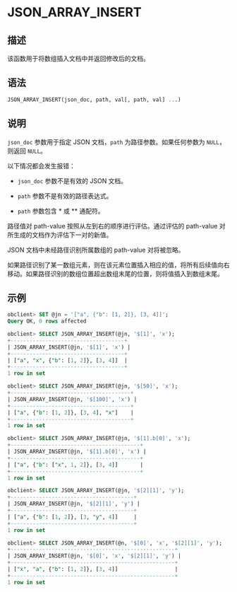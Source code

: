 JSON_ARRAY_INSERT 
======================================



描述 
-----------------------

该函数用于将数组插入文档中并返回修改后的文档。

语法 
-----------------------

```sql
JSON_ARRAY_INSERT(json_doc, path, val[, path, val] ...)
```



说明 
-----------------------

`json_doc` 参数用于指定 JSON 文档，`path` 为路径参数。如果任何参数为 `NULL`，则返回 `NULL`。

以下情况都会发生报错：

* `json_doc` 参数不是有效的 JSON 文档。

  

* `path` 参数不是有效的路径表达式。

  

* `path` 参数包含 \* 或 \*\* 通配符。

  




路径值对 path-value 按照从左到右的顺序进行评估。通过评估的 path-value 对所生成的文档作为评估下一对的新值。

JSON 文档中未经路径识别所属数组的 path-value 对将被忽略。

如果路径识别了某一数组元素，则在该元素位置插入相应的值，将所有后续值向右移动。如果路径识别的数组位置超出数组末尾的位置，则将值插入到数组末尾。

示例 
-----------------------

```sql
obclient> SET @jn = '["a", {"b": [1, 2]}, [3, 4]]';
Query OK, 0 rows affected

obclient> SELECT JSON_ARRAY_INSERT(@jn, '$[1]', 'x');
+------------------------------------+
| JSON_ARRAY_INSERT(@jn, '$[1]', 'x') |
+------------------------------------+
| ["a", "x", {"b": [1, 2]}, [3, 4]]  |
+------------------------------------+
1 row in set 

obclient> SELECT JSON_ARRAY_INSERT(@jn, '$[50]', 'x');
+--------------------------------------+
| JSON_ARRAY_INSERT(@jn, '$[100]', 'x') |
+--------------------------------------+
| ["a", {"b": [1, 2]}, [3, 4], "x"]    |
+--------------------------------------+
1 row in set 

obclient> SELECT JSON_ARRAY_INSERT(@jn, '$[1].b[0]', 'x');
+-----------------------------------------+
| JSON_ARRAY_INSERT(@jn, '$[1].b[0]', 'x') |
+-----------------------------------------+
| ["a", {"b": ["x", 1, 2]}, [3, 4]]       |
+-----------------------------------------+
1 row in set 

obclient> SELECT JSON_ARRAY_INSERT(@jn, '$[2][1]', 'y');
+---------------------------------------+
| JSON_ARRAY_INSERT(@jn, '$[2][1]', 'y') |
+---------------------------------------+
| ["a", {"b": [1, 2]}, [3, "y", 4]]     |
+---------------------------------------+
1 row in set

obclient> SELECT JSON_ARRAY_INSERT(@n, '$[0]', 'x', '$[2][1]', 'y');
+----------------------------------------------------+
| JSON_ARRAY_INSERT(@jn, '$[0]', 'x', '$[2][1]', 'y') |
+----------------------------------------------------+
| ["x", "a", {"b": [1, 2]}, [3, 4]]                  |
+----------------------------------------------------+
1 row in set
```


